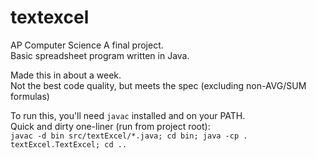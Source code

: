 # textexcel

AP Computer Science A final project.  
Basic spreadsheet program written in Java.  
  
Made this in about a week.  
Not the best code quality, but meets the spec (excluding non-AVG/SUM formulas)  
  
To run this, you'll need `javac` installed and on your PATH.  
Quick and dirty one-liner (run from project root):  
`javac -d bin src/textExcel/*.java; cd bin; java -cp . textExcel.TextExcel; cd ..`

